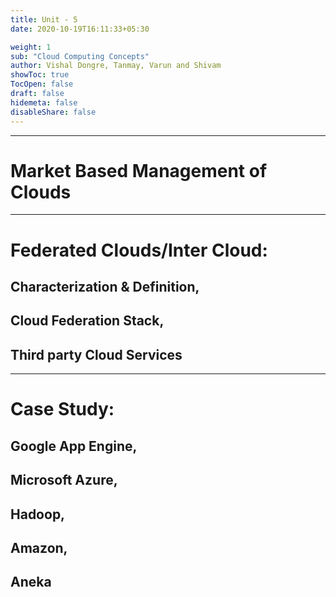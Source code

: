 ```yaml
---
title: Unit - 5
date: 2020-10-19T16:11:33+05:30

weight: 1
sub: "Cloud Computing Concepts"
author: Vishal Dongre, Tanmay, Varun and Shivam
showToc: true
TocOpen: false
draft: false
hidemeta: false
disableShare: false
---
```


---

# Market Based Management of Clouds

---

# Federated Clouds/Inter Cloud:

## Characterization & Definition,

## Cloud Federation Stack,

## Third party Cloud Services

---

# Case Study:

## Google App Engine,

## Microsoft Azure,

## Hadoop,

## Amazon,

## Aneka
